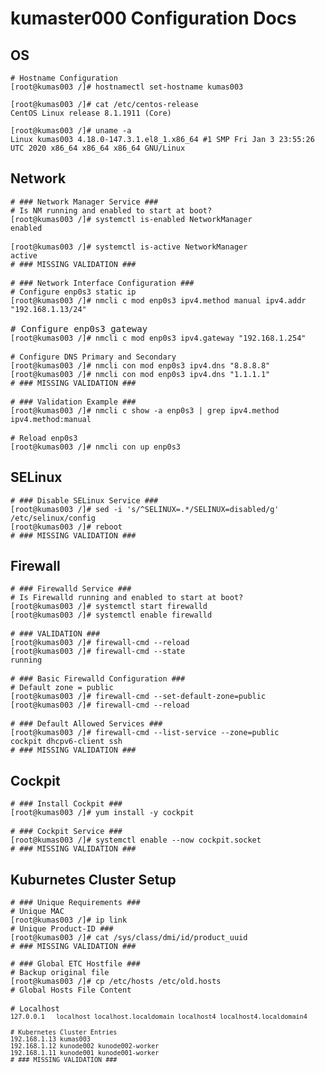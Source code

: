 # kumaster000 Configuration Docs
## OS
<pre>
<code># Hostname Configuration</code>
<code>[root@kumas003 /]# hostnamectl set-hostname kumas003</code>
</pre>

<pre>
<code>[root@kumas003 /]# cat /etc/centos-release</code>
<code>CentOS Linux release 8.1.1911 (Core)</code>
</pre>

<pre>
<code>[root@kumas003 /]# uname -a</code>
<code>Linux kumas003 4.18.0-147.3.1.el8_1.x86_64 #1 SMP Fri Jan 3 23:55:26 UTC 2020 x86_64 x86_64 x86_64 GNU/Linux</code>
</pre>

## Network
<pre>
<code># ### Network Manager Service ###</code>
<code># Is NM running and enabled to start at boot?</code>
<code>[root@kumas003 /]# systemctl is-enabled NetworkManager</code>
<code>enabled</code>

<code>[root@kumas003 /]# systemctl is-active NetworkManager</code>
<code>active</code>
<code># ### MISSING VALIDATION ###</code>

<code># ### Network Interface Configuration ###</code>
<code># Configure enp0s3 static ip</code>
<code>[root@kumas003 /]# nmcli c mod enp0s3 ipv4.method manual ipv4.addr "192.168.1.13/24"</code>

# Configure enp0s3 gateway
<code>[root@kumas003 /]# nmcli c mod enp0s3 ipv4.gateway "192.168.1.254"</code>

<code># Configure DNS Primary and Secondary</code>
<code>[root@kumas003 /]# nmcli con mod enp0s3 ipv4.dns "8.8.8.8"</code>
<code>[root@kumas003 /]# nmcli con mod enp0s3 ipv4.dns "1.1.1.1"</code>
<code># ### MISSING VALIDATION ###</code>

<code># ### Validation Example ###</code>
<code>[root@kumas003 /]# nmcli c show -a enp0s3 | grep ipv4.method</code>
<code>ipv4.method:manual</code>

<code># Reload enp0s3</code>
<code>[root@kumas003 /]# nmcli con up enp0s3</code>
</pre>

## SELinux
<pre>
<code># ### Disable SELinux Service ###</code>
<code>[root@kumas003 /]# sed -i 's/^SELINUX=.*/SELINUX=disabled/g' /etc/selinux/config</code>
<code>[root@kumas003 /]# reboot</code>
<code># ### MISSING VALIDATION ###</code>
</pre>

## Firewall
<pre>
<code># ### Firewalld Service ###</code>
<code># Is Firewalld running and enabled to start at boot?</code>
<code>[root@kumas003 /]# systemctl start firewalld</code>
<code>[root@kumas003 /]# systemctl enable firewalld</code>

<code># ### VALIDATION ###</code>
<code>[root@kumas003 /]# firewall-cmd --reload</code>
<code>[root@kumas003 /]# firewall-cmd --state</code>
<code>running</code>

<code># ### Basic Firewalld Configuration ###</code>
<code># Default zone = public</code>
<code>[root@kumas003 /]# firewall-cmd --set-default-zone=public</code>
<code>[root@kumas003 /]# firewall-cmd --reload</code>

<code># ### Default Allowed Services ###</code>
<code>[root@kumas003 /]# firewall-cmd --list-service --zone=public</code>
<code>cockpit dhcpv6-client ssh</code>
<code># ### MISSING VALIDATION ###</code>
</pre>

## Cockpit
<pre>
<code># ### Install Cockpit ###</code>
<code>[root@kumas003 /]# yum install -y cockpit</code>

<code># ### Cockpit Service ###</code>
<code>[root@kumas003 /]# systemctl enable --now cockpit.socket</code>
<code># ### MISSING VALIDATION ###</code>
</pre>

## Kuburnetes Cluster Setup
<pre>
<code># ### Unique Requirements ###</code>
<code># Unique MAC</code>
<code>[root@kumas003 /]# ip link</code>
<code># Unique Product-ID ###</code>
<code>[root@kumas003 /]# cat /sys/class/dmi/id/product_uuid</code>
<code># ### MISSING VALIDATION ###</code>
</pre>

<pre>
<code># ### Global ETC Hostfile ###</code>
<code># Backup original file</code>
<code>[root@kumas003 /]# cp /etc/hosts /etc/old.hosts</code>
<code># Global Hosts File Content</code>

<code># Localhost
<code>127.0.0.1   localhost localhost.localdomain localhost4 localhost4.localdomain4</code>

<code># Kubernetes Cluster Entries</code>
<code>192.168.1.13 kumas003</code>
<code>192.168.1.12 kunode002 kunode002-worker</code>
<code>192.168.1.11 kunode001 kunode001-worker</code>
<code># ### MISSING VALIDATION ###</code>


</pre>
